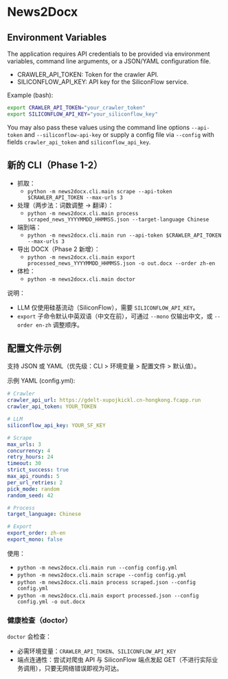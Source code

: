 ﻿# News2Docx

## Environment Variables

The application requires API credentials to be provided via environment variables, command line arguments, or a JSON/YAML configuration file.

- CRAWLER_API_TOKEN: Token for the crawler API.
- SILICONFLOW_API_KEY: API key for the SiliconFlow service.

Example (bash):

```bash
export CRAWLER_API_TOKEN="your_crawler_token"
export SILICONFLOW_API_KEY="your_siliconflow_key"
```

You may also pass these values using the command line options `--api-token` and `--siliconflow-api-key` or supply a config file via `--config` with fields `crawler_api_token` and `siliconflow_api_key`.

## 新的 CLI（Phase 1-2）

- 抓取：
  - `python -m news2docx.cli.main scrape --api-token $CRAWLER_API_TOKEN --max-urls 3`
- 处理（两步法：词数调整 → 翻译）：
  - `python -m news2docx.cli.main process scraped_news_YYYYMMDD_HHMMSS.json --target-language Chinese`
- 端到端：
  - `python -m news2docx.cli.main run --api-token $CRAWLER_API_TOKEN --max-urls 3`
- 导出 DOCX（Phase 2 新增）：
  - `python -m news2docx.cli.main export processed_news_YYYYMMDD_HHMMSS.json -o out.docx --order zh-en`
- 体检：
  - `python -m news2docx.cli.main doctor`

说明：
- LLM 仅使用硅基流动（SiliconFlow），需要 `SILICONFLOW_API_KEY`。
- `export` 子命令默认中英双语（中文在前），可通过 `--mono` 仅输出中文，或 `--order en-zh` 调整顺序。

## 配置文件示例

支持 JSON 或 YAML（优先级：CLI > 环境变量 > 配置文件 > 默认值）。

示例 YAML (config.yml):

```yaml
# Crawler
crawler_api_url: https://gdelt-xupojkickl.cn-hongkong.fcapp.run
crawler_api_token: YOUR_TOKEN

# LLM
siliconflow_api_key: YOUR_SF_KEY

# Scrape
max_urls: 3
concurrency: 4
retry_hours: 24
timeout: 30
strict_success: true
max_api_rounds: 5
per_url_retries: 2
pick_mode: random
random_seed: 42

# Process
target_language: Chinese

# Export
export_order: zh-en
export_mono: false
```

使用：
- `python -m news2docx.cli.main run --config config.yml`
- `python -m news2docx.cli.main scrape --config config.yml`
- `python -m news2docx.cli.main process scraped.json --config config.yml`
- `python -m news2docx.cli.main export processed.json --config config.yml -o out.docx`

### 健康检查（doctor）

`doctor` 会检查：
- 必需环境变量：`CRAWLER_API_TOKEN`、`SILICONFLOW_API_KEY`
- 端点连通性：尝试对爬虫 API 与 SiliconFlow 端点发起 GET（不进行实际业务调用），只要无网络错误即视为可达。
